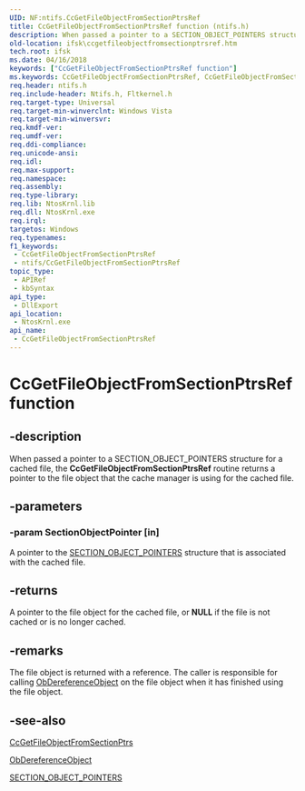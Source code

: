 ```yaml
---
UID: NF:ntifs.CcGetFileObjectFromSectionPtrsRef
title: CcGetFileObjectFromSectionPtrsRef function (ntifs.h)
description: When passed a pointer to a SECTION_OBJECT_POINTERS structure for a cached file, the CcGetFileObjectFromSectionPtrsRef routine returns a pointer to the file object that the cache manager is using for the cached file.
old-location: ifsk\ccgetfileobjectfromsectionptrsref.htm
tech.root: ifsk
ms.date: 04/16/2018
keywords: ["CcGetFileObjectFromSectionPtrsRef function"]
ms.keywords: CcGetFileObjectFromSectionPtrsRef, CcGetFileObjectFromSectionPtrsRef routine [Installable File System Drivers], ccref_e38ddec7-5501-40b4-a2a3-0a13c1c0fb4d.xml, ifsk.ccgetfileobjectfromsectionptrsref, ntifs/CcGetFileObjectFromSectionPtrsRef
req.header: ntifs.h
req.include-header: Ntifs.h, Fltkernel.h
req.target-type: Universal
req.target-min-winverclnt: Windows Vista
req.target-min-winversvr: 
req.kmdf-ver: 
req.umdf-ver: 
req.ddi-compliance: 
req.unicode-ansi: 
req.idl: 
req.max-support: 
req.namespace: 
req.assembly: 
req.type-library: 
req.lib: NtosKrnl.lib
req.dll: NtosKrnl.exe
req.irql: 
targetos: Windows
req.typenames: 
f1_keywords:
 - CcGetFileObjectFromSectionPtrsRef
 - ntifs/CcGetFileObjectFromSectionPtrsRef
topic_type:
 - APIRef
 - kbSyntax
api_type:
 - DllExport
api_location:
 - NtosKrnl.exe
api_name:
 - CcGetFileObjectFromSectionPtrsRef
---
```


# CcGetFileObjectFromSectionPtrsRef function


## -description

When passed a pointer to a SECTION_OBJECT_POINTERS structure for a cached file, the <b>CcGetFileObjectFromSectionPtrsRef</b> routine returns a pointer to the file object that the cache manager is using for the cached file.

## -parameters

### -param SectionObjectPointer [in]


A pointer to the <a href="/windows-hardware/drivers/ddi/wdm/ns-wdm-_section_object_pointers">SECTION_OBJECT_POINTERS</a> structure that is associated with the cached file.

## -returns

A pointer to the file object for the cached file, or <b>NULL</b> if the file is not cached or is no longer cached.

## -remarks

The file object is returned with a reference.  The caller is responsible for calling <a href="/windows-hardware/drivers/ddi/wdm/nf-wdm-obdereferenceobject">ObDereferenceObject</a> on the file object when it has finished using the file object.

## -see-also

<a href="/windows-hardware/drivers/ddi/ntifs/nf-ntifs-ccgetfileobjectfromsectionptrs">CcGetFileObjectFromSectionPtrs</a>



<a href="/windows-hardware/drivers/ddi/wdm/nf-wdm-obdereferenceobject">ObDereferenceObject</a>



<a href="/windows-hardware/drivers/ddi/wdm/ns-wdm-_section_object_pointers">SECTION_OBJECT_POINTERS</a>
